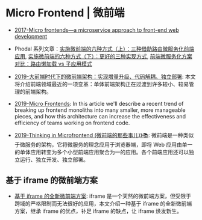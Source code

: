 # Micro Frontend | 微前端

- [2017-Micro frontends—a microservice approach to front-end web development](https://parg.co/bI7)

- Phodal 系列文章：[实施微前端的六种方式（上）：三种借助路由微服务化前端应用](https://www.phodal.com/blog/implement-microfrontend-apply-route-change/), [实施微前端的六种方式（下）：更好的三种实现方式](https://parg.co/o3W), [前端微服务化方案对比：路由懒加载 vs 子应用模式](https://parg.co/o3g)

- [2019-大前端时代下的微前端架构：实现增量升级、代码解耦、独立部署](https://mp.weixin.qq.com/s/DVkrV_KKE9KaGSeUSenc6w): 本文将介绍前端领域最近的一项变革：单体前端架构正在过渡到许多较小、较易管理的前端架构。

- [2019-Micro Frontends](https://martinfowler.com/articles/micro-frontends.html): In this article we'll describe a recent trend of breaking up frontend monoliths into many smaller, more manageable pieces, and how this architecture can increase the effectiveness and efficiency of teams working on frontend code.

- [2019-Thinking in Microfrontend (微前端的那些事儿)》📚](https://github.com/phodal/microfrontends): 微前端是一种类似于微服务的架构，它将微服务的理念应用于浏览器端，即将 Web 应用由单一的单体应用转变为多个小型前端应用聚合为一的应用。各个前端应用还可以独立运行、独立开发、独立部署。

## 基于 iframe 的微前端方案

- [基于 iframe 的全新微前端方案](https://mp.weixin.qq.com/s/6ioo7xXngaOaWBaqcNFalg): iframe 是一个天然的微前端方案，但受限于跨域的严格限制而无法很好的应用，本文介绍一种基于 iframe 的全新微前端方案，继承 iframe 的优点，补足 iframe 的缺点，让 iframe 焕发新生。
